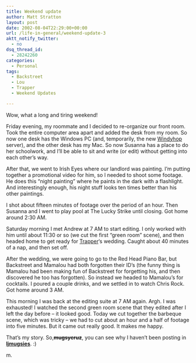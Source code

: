 ```yaml
---
title: Weekend update
author: Matt Stratton
layout: post
date: 2002-08-04T22:29:00+00:00
url: /life-in-general/weekend-update-3
aktt_notify_twitter:
  - no
dsq_thread_id:
  - 28242260
categories:
  - Personal
tags:
  - Backstreet
  - Lou
  - Trapper
  - Weekend Updates

---
```

Wow, what a long and tiring weekend!

Friday evening, my roommate and I decided to re-organize our front room. Took the entire computer area apart and added the desk from my room. So now one desk has the Windows PC (and, temporarily, the new [Windyhop][1] server), and the other desk has my Mac. So now Susanna has a place to do her schoolwork, and I&#8217;ll be able to sit and write (or edit) without getting into each other&#8217;s way.

After that, we went to Irish Eyes where our landlord was painting. I&#8217;m putting together a promotional video for him, so I needed to shoot some footage. He does this &#8220;night painting&#8221; where he paints in the dark with a flashlight. And interestingly enough, his night stuff looks ten times better than his other paintings.

I shot about fifteen minutes of footage over the period of an hour. Then Susanna and I went to play pool at The Lucky Strike until closing. Got home around 2:30 AM.

Saturday morning I met Andrew at 7 AM to start editing. I only worked with him until about 11:30 or so (we cut the first &#8220;green room&#8221; scene), and then headed home to get ready for <a href="https://www.trappermarkelz.com" target="_blank">Trapper</a>&#8216;s wedding. Caught about 40 minutes of a nap, and then set off.

After the wedding, we were going to go to the Red Head Piano Bar, but Backstreet and Mamalou had both forgotten their ID&#8217;s (the funny thing is Mamalou had been making fun of Backstreet for forgetting his, and then discovered he too has forgotten). So instead we headed to Mamalou&#8217;s for cocktails. I poured a couple drinks, and we settled in to watch Chris Rock. Got home around 3 AM.

This morning I was back at the editing suite at 7 AM again. Argh. I was exhausted! I watched the second green room scene that they edited after I left the day before &#8211; it looked good. Today we cut together the barbeque scene, which was tricky &#8211; we had to cut about an hour and a half of footage into five minutes. But it came out really good. It makes me happy.

That&#8217;s my story. So,<span class="ljuser" style="white-space: nowrap; text-decoration: line-through;"><strong>mugsycruz</strong></span>, you can see why I haven&#8217;t been posting in <span class="ljuser" style="white-space: nowrap;"><a href="https://community.livejournal.com/ljmugsies/"><strong>ljmugsies</strong></a></span>. :)

m.

 [1]: https://www.windyhop.org
